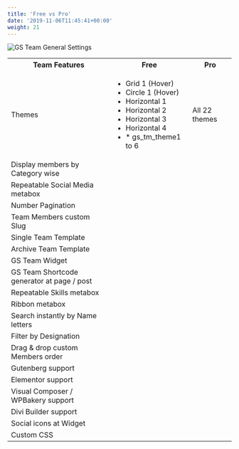 ```yaml
---
title: 'Free vs Pro'
date: '2019-11-06T11:45:41+00:00'
weight: 21
---
```


![GS Team General Settings](../images/free_pro.png)

<table class="free-vs-pro">
	<tbody>
		<tr>
			<th>Team Features</th>
			<th>Free</th>
			<th>Pro</th>
		</tr>
		<tr>
			<td>Themes</td>
		<td class="themes-list">
			<ul>
			<li><i class="fa fa-check"></i> Grid 1 (Hover)</li>
			<li><i class="fa fa-check"></i> Circle 1 (Hover)</li>
			<li><i class="fa fa-check"></i> Horizontal 1</li>
			<li><i class="fa fa-check"></i> Horizontal 2</li>
			<li><i class="fa fa-check"></i> Horizontal 3</li>
			<li><i class="fa fa-check"></i> Horizontal 4</li>
			<li class="note">* gs_tm_theme1 to 6</li>
			</ul>
		</td>
			<td>All 22 themes</td>
		</tr>
		<tr>
			<td>Display members by Category wise</td>
			<td><i class="fa fa-check"></i></td>
			<td><i class="fa fa-check"></i></td>
		</tr>
		<tr>
			<td>Repeatable Social Media metabox</td>
			<td><i class="fa fa-check"></i></td>
			<td><i class="fa fa-check"></i></td>
		</tr>
		<tr>
			<td>Number Pagination</td>
			<td><i class="fa fa-check"></i></td>
			<td><i class="fa fa-check"></i></td>
		</tr>
		<tr>
			<td>Team Members custom Slug</td>
			<td><i class="fa fa-check"></i></td>
			<td><i class="fa fa-check"></i></td>
		</tr>
		<tr>
			<td>Single Team Template</td>
			<td><i class="fa fa-times"></i></td>
			<td><i class="fa fa-check"></i></td>
		</tr>
		<tr>
			<td>Archive Team Template</td>
			<td><i class="fa fa-times"></i></td>
			<td><i class="fa fa-check"></i></td>
		</tr>
		<tr>
			<td>GS Team Widget</td>
			<td><i class="fa fa-times"></i></td>
			<td><i class="fa fa-check"></i></td>
		</tr>
		<tr>
			<td>GS Team Shortcode generator at page / post</td>
			<td><i class="fa fa-times"></i></td>
			<td><i class="fa fa-check"></i></td>
		</tr>
		<tr>
			<td>Repeatable Skills metabox</td>
			<td><i class="fa fa-times"></i></td>
			<td><i class="fa fa-check"></i></td>
		</tr>
		<tr>
			<td>Ribbon metabox</td>
			<td><i class="fa fa-times"></i></td>
			<td><i class="fa fa-check"></i></td>
		</tr>
		<tr>
			<td>Search instantly by Name letters</td>
			<td><i class="fa fa-times"></i></td>
			<td><i class="fa fa-check"></i></td>
		</tr>
		<tr>
			<td>Filter by Designation</td>
			<td><i class="fa fa-times"></i></td>
			<td><i class="fa fa-check"></i></td>
		</tr>
		<tr>
			<td>Drag &amp; drop custom Members order</td>
			<td><i class="fa fa-times"></i></td>
			<td><i class="fa fa-check"></i></td>
		</tr>
		<tr>
			<td>Gutenberg support</td>
			<td><i class="fa fa-check"></i></td>
			<td><i class="fa fa-check"></i></td>
		</tr>
		<tr>
			<td>Elementor support</td>
			<td><i class="fa fa-check"></i></td>
			<td><i class="fa fa-check"></i></td>
		</tr>
		<tr>
			<td>Visual Composer / WPBakery support</td>
			<td><i class="fa fa-check"></i></td>
			<td><i class="fa fa-check"></i></td>
		</tr>
		<tr>
			<td>Divi Builder support</td>
			<td><i class="fa fa-check"></i></td>
			<td><i class="fa fa-check"></i></td>
		</tr>
		<tr>
			<td>Social icons at Widget</td>
			<td><i class="fa fa-times"></i></td>
			<td><i class="fa fa-check"></i></td>
		</tr>
		<tr>
			<td>Custom CSS</td>
			<td><i class="fa fa-times"></i></td>
			<td><i class="fa fa-check"></i></td>
		</tr>
	</tbody>
</table>